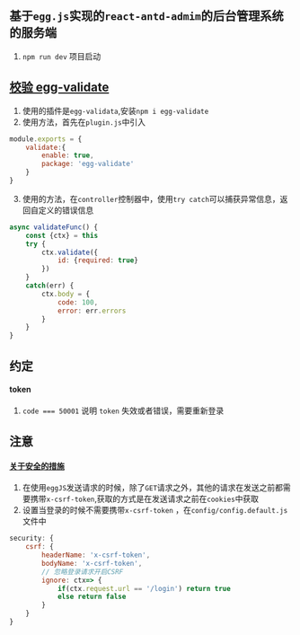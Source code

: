 ## 基于`egg.js`实现的`react-antd-admim`的后台管理系统的服务端

1. `npm run dev` 项目启动

## [校验 egg-validate](https://eggjs.org/zh-cn/basics/controller.html#%E5%8F%82%E6%95%B0%E6%A0%A1%E9%AA%8C)
1. 使用的插件是`egg-validata`,安装`npm i egg-validate`
2. 使用方法，首先在`plugin.js`中引入
```js
module.exports = {
    validate:{
        enable: true,
        package: 'egg-validate'
    }
}
```
3. 使用的方法，在`controller`控制器中，使用`try catch`可以捕获异常信息，返回自定义的错误信息
```js
async validateFunc() {
    const {ctx} = this
    try {
        ctx.validate({
            id: {required: true}
        })
    }
    catch(err) {
        ctx.body = {
            code: 100,
            error: err.errors
        }
    }
}
```


## 约定
#### token
1. `code === 50001` 说明 `token` 失效或者错误，需要重新登录

## 注意 
#### [关于安全的措施](https://eggjs.org/zh-cn/core/security.html)
1. 在使用`eggJS`发送请求的时候，除了`GET`请求之外，其他的请求在发送之前都需要携带`x-csrf-token`,获取的方式是在发送请求之前在`cookies`中获取
2. 设置当登录的时候不需要携带`x-csrf-token` ，在`config/config.default.js`文件中
```js
security: {
    csrf: {
        headerName: 'x-csrf-token',
        bodyName: 'x-csrf-token',
        // 忽略登录请求开启CSRF
        ignore: ctx=> {
            if(ctx.request.url == '/login') return true
            else return false
        }
    }
}
```